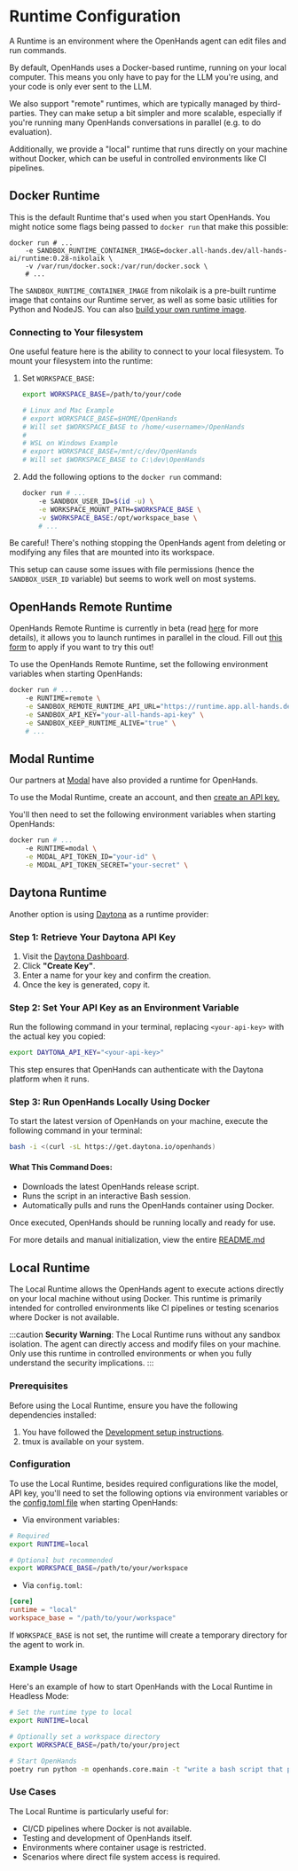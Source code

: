 # Runtime Configuration

A Runtime is an environment where the OpenHands agent can edit files and run
commands.

By default, OpenHands uses a Docker-based runtime, running on your local computer.
This means you only have to pay for the LLM you're using, and your code is only ever sent to the LLM.

We also support "remote" runtimes, which are typically managed by third-parties.
They can make setup a bit simpler and more scalable, especially
if you're running many OpenHands conversations in parallel (e.g. to do evaluation).

Additionally, we provide a "local" runtime that runs directly on your machine without Docker,
which can be useful in controlled environments like CI pipelines.

## Docker Runtime
This is the default Runtime that's used when you start OpenHands. You might notice
some flags being passed to `docker run` that make this possible:

```
docker run # ...
    -e SANDBOX_RUNTIME_CONTAINER_IMAGE=docker.all-hands.dev/all-hands-ai/runtime:0.28-nikolaik \
    -v /var/run/docker.sock:/var/run/docker.sock \
    # ...
```

The `SANDBOX_RUNTIME_CONTAINER_IMAGE` from nikolaik is a pre-built runtime image
that contains our Runtime server, as well as some basic utilities for Python and NodeJS.
You can also [build your own runtime image](how-to/custom-sandbox-guide).

### Connecting to Your filesystem
One useful feature here is the ability to connect to your local filesystem. To mount your filesystem into the runtime:
1. Set `WORKSPACE_BASE`:

    ```bash
    export WORKSPACE_BASE=/path/to/your/code

    # Linux and Mac Example
    # export WORKSPACE_BASE=$HOME/OpenHands
    # Will set $WORKSPACE_BASE to /home/<username>/OpenHands
    #
    # WSL on Windows Example
    # export WORKSPACE_BASE=/mnt/c/dev/OpenHands
    # Will set $WORKSPACE_BASE to C:\dev\OpenHands
    ```
2. Add the following options to the `docker run` command:

    ```bash
    docker run # ...
        -e SANDBOX_USER_ID=$(id -u) \
        -e WORKSPACE_MOUNT_PATH=$WORKSPACE_BASE \
        -v $WORKSPACE_BASE:/opt/workspace_base \
        # ...
    ```

Be careful! There's nothing stopping the OpenHands agent from deleting or modifying
any files that are mounted into its workspace.

This setup can cause some issues with file permissions (hence the `SANDBOX_USER_ID` variable)
but seems to work well on most systems.

## OpenHands Remote Runtime

OpenHands Remote Runtime is currently in beta (read [here](https://runtime.all-hands.dev/) for more details), it allows you to launch runtimes in parallel in the cloud.
Fill out [this form](https://docs.google.com/forms/d/e/1FAIpQLSckVz_JFwg2_mOxNZjCtr7aoBFI2Mwdan3f75J_TrdMS1JV2g/viewform) to apply if you want to try this out!

To use the OpenHands Remote Runtime, set the following environment variables when
starting OpenHands:

```bash
docker run # ...
    -e RUNTIME=remote \
    -e SANDBOX_REMOTE_RUNTIME_API_URL="https://runtime.app.all-hands.dev" \
    -e SANDBOX_API_KEY="your-all-hands-api-key" \
    -e SANDBOX_KEEP_RUNTIME_ALIVE="true" \
    # ...
```

## Modal Runtime
Our partners at [Modal](https://modal.com/) have also provided a runtime for OpenHands.

To use the Modal Runtime, create an account, and then [create an API key.](https://modal.com/settings)

You'll then need to set the following environment variables when starting OpenHands:
```bash
docker run # ...
    -e RUNTIME=modal \
    -e MODAL_API_TOKEN_ID="your-id" \
    -e MODAL_API_TOKEN_SECRET="your-secret" \
```

## Daytona Runtime

Another option is using [Daytona](https://www.daytona.io/) as a runtime provider:

### Step 1: Retrieve Your Daytona API Key
1. Visit the [Daytona Dashboard](https://app.daytona.io/dashboard/keys).
2. Click **"Create Key"**.
3. Enter a name for your key and confirm the creation.
4. Once the key is generated, copy it.

### Step 2: Set Your API Key as an Environment Variable
Run the following command in your terminal, replacing `<your-api-key>` with the actual key you copied:
```bash
export DAYTONA_API_KEY="<your-api-key>"
```

This step ensures that OpenHands can authenticate with the Daytona platform when it runs.

### Step 3: Run OpenHands Locally Using Docker
To start the latest version of OpenHands on your machine, execute the following command in your terminal:
```bash
bash -i <(curl -sL https://get.daytona.io/openhands)
```

#### What This Command Does:
- Downloads the latest OpenHands release script.
- Runs the script in an interactive Bash session.
- Automatically pulls and runs the OpenHands container using Docker.

Once executed, OpenHands should be running locally and ready for use.

For more details and manual initialization, view the entire [README.md](https://github.com/All-Hands-AI/OpenHands/blob/main/openhands/runtime/impl/daytona/README.md)

## Local Runtime

The Local Runtime allows the OpenHands agent to execute actions directly on your local machine without using Docker. This runtime is primarily intended for controlled environments like CI pipelines or testing scenarios where Docker is not available.

:::caution
**Security Warning**: The Local Runtime runs without any sandbox isolation. The agent can directly access and modify files on your machine. Only use this runtime in controlled environments or when you fully understand the security implications.
:::

### Prerequisites

Before using the Local Runtime, ensure you have the following dependencies installed:

1. You have followed the [Development setup instructions](https://github.com/All-Hands-AI/OpenHands/blob/main/Development.md).
2. tmux is available on your system.

### Configuration

To use the Local Runtime, besides required configurations like the model, API key, you'll need to set the following options via environment variables or the [config.toml file](https://github.com/All-Hands-AI/OpenHands/blob/main/config.template.toml) when starting OpenHands:

- Via environment variables:

```bash
# Required
export RUNTIME=local

# Optional but recommended
export WORKSPACE_BASE=/path/to/your/workspace
```

- Via `config.toml`:

```toml
[core]
runtime = "local"
workspace_base = "/path/to/your/workspace"
```

If `WORKSPACE_BASE` is not set, the runtime will create a temporary directory for the agent to work in.

### Example Usage

Here's an example of how to start OpenHands with the Local Runtime in Headless Mode:

```bash
# Set the runtime type to local
export RUNTIME=local

# Optionally set a workspace directory
export WORKSPACE_BASE=/path/to/your/project

# Start OpenHands
poetry run python -m openhands.core.main -t "write a bash script that prints hi"
```

### Use Cases

The Local Runtime is particularly useful for:

- CI/CD pipelines where Docker is not available.
- Testing and development of OpenHands itself.
- Environments where container usage is restricted.
- Scenarios where direct file system access is required.
